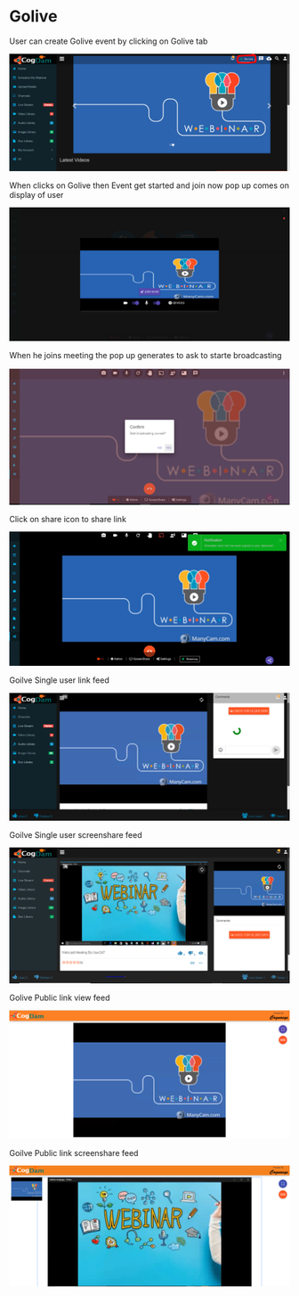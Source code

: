 # Golive

User can create Golive event by clicking on Golive tab 

![](.gitbook/assets/image%20%2820%29.png)

When clicks on Golive then Event get started and join now pop up comes on display of user

![](.gitbook/assets/image%20%2895%29.png)

When he joins meeting the pop up generates to ask to starte broadcasting 

![](.gitbook/assets/image%20%2819%29.png)

Click on share icon to share  link

![](.gitbook/assets/image%20%287%29.png)

Goilve Single user link feed

![](.gitbook/assets/image%20%2865%29.png)

Goilve Single user screenshare feed

![](.gitbook/assets/microsoftteams-image-3.png)

Golive Public link view feed

![](.gitbook/assets/image%20%2868%29.png)

Goilve Public link screenshare feed

![](.gitbook/assets/microsoftteams-image-4.png)











